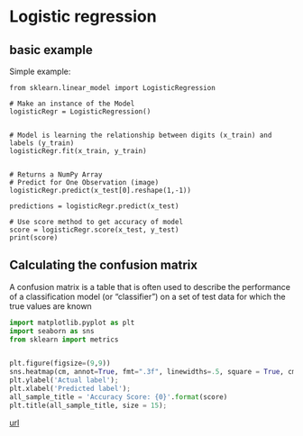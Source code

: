 # Logistic regression

## basic example
Simple example:

```pyhton
from sklearn.linear_model import LogisticRegression

# Make an instance of the Model
logisticRegr = LogisticRegression()


# Model is learning the relationship between digits (x_train) and labels (y_train)
logisticRegr.fit(x_train, y_train)


# Returns a NumPy Array
# Predict for One Observation (image)
logisticRegr.predict(x_test[0].reshape(1,-1))

predictions = logisticRegr.predict(x_test)

# Use score method to get accuracy of model
score = logisticRegr.score(x_test, y_test)
print(score)

```


## Calculating the confusion matrix

A confusion matrix is a table that is often used to describe the performance of a classification model (or “classifier”) on a set of test data for which the true values are known

```python
import matplotlib.pyplot as plt
import seaborn as sns
from sklearn import metrics


plt.figure(figsize=(9,9))
sns.heatmap(cm, annot=True, fmt=".3f", linewidths=.5, square = True, cmap = 'Blues_r');
plt.ylabel('Actual label');
plt.xlabel('Predicted label');
all_sample_title = 'Accuracy Score: {0}'.format(score)
plt.title(all_sample_title, size = 15);
```


[url](https://towardsdatascience.com/logistic-regression-using-python-sklearn-numpy-mnist-handwriting-recognition-matplotlib-a6b31e2b166a)
